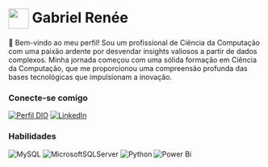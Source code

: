 
<h1>
     <img align="center" width="40px" src="https://media.licdn.com/dms/image/D4D03AQHEFlxneVWStw/profile-displayphoto-shrink_200_200/0/1688337281210?e=1698883200&v=beta&t=NZxLcvl4gqR0cQr4RrxKoOWE_ck7ivYe4y709UIkxBw"></a>
    <span> Gabriel Renée</span>
</h1>
👋 Bem-vindo ao meu perfil! Sou um profissional de Ciência da Computação com uma paixão ardente por desvendar insights valiosos a partir de dados complexos. Minha jornada começou com uma sólida formação em Ciência da Computação, que me proporcionou uma compreensão profunda das bases tecnológicas que impulsionam a inovação.

### Conecte-se comigo
[![Perfil DIO](https://img.shields.io/badge/-Meu%20Perfil%20na%20DIO-30A3DC?style=for-the-badge)](https://web.dio.me/users/gabrielrenee041)
[![LinkedIn](https://img.shields.io/badge/-LinkedIn-000?style=for-the-badge&logo=linkedin&logoColor=30A3DC)](https://www.linkedin.com/in/gabriel-renée-6b6849127/)


### Habilidades
![MySQL](https://img.shields.io/badge/mysql-%2300f.svg?style=for-the-badge&logo=mysql&logoColor=white)
![MicrosoftSQLServer](https://img.shields.io/badge/Microsoft%20SQL%20Server-CC2927?style=for-the-badge&logo=microsoft%20sql%20server&logoColor=white)
![Python](https://img.shields.io/badge/python-3670A0?style=for-the-badge&logo=python&logoColor=ffdd54)
![Power Bi](https://img.shields.io/badge/power_bi-F2C811?style=for-the-badge&logo=powerbi&logoColor=black)

